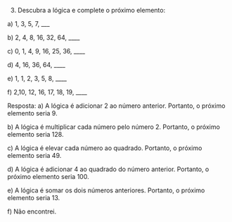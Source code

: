 3) Descubra a lógica e complete o próximo elemento:



a) 1, 3, 5, 7, ___

b) 2, 4, 8, 16, 32, 64, ____

c) 0, 1, 4, 9, 16, 25, 36, ____

d) 4, 16, 36, 64, ____

e) 1, 1, 2, 3, 5, 8, ____

f) 2,10, 12, 16, 17, 18, 19, ____


Resposta: a) A lógica é adicionar 2 ao número anterior. Portanto, o próximo elemento seria 9.

b) A lógica é multiplicar cada número pelo número 2. Portanto, o próximo elemento seria 128.

c) A lógica é elevar cada número ao quadrado. Portanto, o próximo elemento seria 49.

d) A lógica é adicionar 4 ao quadrado do número anterior. Portanto, o próximo elemento seria 100.

e) A lógica é somar os dois números anteriores. Portanto, o próximo elemento seria 13.

f) Não encontrei.